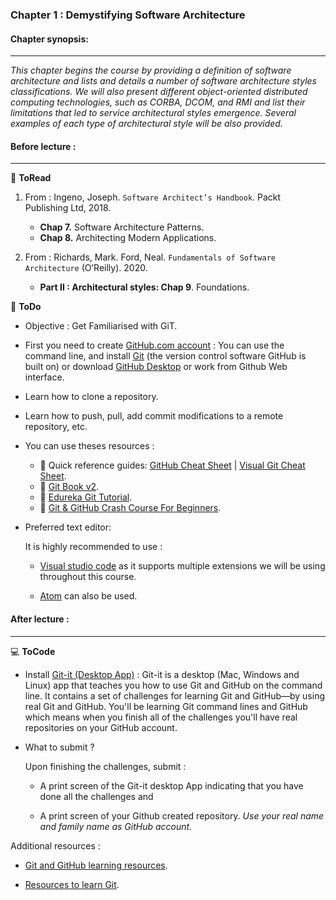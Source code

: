 ### Chapter 1 : Demystifying Software Architecture

#### Chapter synopsis:
---
*This chapter begins the course by providing a definition of software architecture and lists and details a number of software architecture styles classifications. We will also present different object-oriented distributed computing technologies, such as CORBA, DCOM, and RMI and list their limitations that led to service architectural styles emergence. Several examples of each type of architectural style will be also provided.*


#### Before lecture : 
---
:book: **ToRead**

1.  From : Ingeno, Joseph. `Software Architect’s Handbook`. Packt Publishing Ltd, 2018.
 
	* **Chap 7.** Software Architecture Patterns.
	* **Chap 8.** Architecting Modern Applications.

1. From : Richards, Mark. Ford, Neal. `Fundamentals of Software Architecture` (O’Reilly). 2020.

	* **Part II : Architectural styles: Chap 9**. Foundations.


:pencil: **ToDo** 

- Objective : Get Familiarised with GiT.
- First you need to create [GitHub.com account](http://github.com) : You can use the command line, and install [Git](https://git-scm.com/downloads) (the version control software GitHub is built on) or download [GitHub Desktop](https://desktop.github.com/) or work from Github Web interface.
- Learn how to clone a repository.
- Learn how to push, pull, add commit modifications to a remote repository, etc.

- You can use theses resources : 

	- :link: Quick reference guides: [GitHub Cheat Sheet](https://training.github.com/) | [Visual Git Cheat Sheet](https://ndpsoftware.com/git-cheatsheet.html).
	- :link: [Git Book v2](https://git-scm.com/book/en/v2).
	- :link: [Edureka Git Tutorial](https://www.youtube.com/watch?v=xuB1Id2Wxak).
	- :link: [Git & GitHub Crash Course For Beginners](https://www.youtube.com/watch?v=SWYqp7iY_Tc&t=193s).
 
 - Preferred text editor:
 
	 It is highly recommended to use :

	- [Visual studio code](https://code.visualstudio.com/docs/setup/setup-overview) as it supports multiple extensions we will be using throughout this course.

	- [Atom](https://atom.io/) can also be used.

#### After lecture : 
---
:computer: **ToCode** 

- Install [Git-it (Desktop App)](https://github.com/jlord/git-it-electron/releases) : Git-it is a desktop (Mac, Windows and Linux) app that teaches you how to use Git and GitHub on the command line. It contains a set of challenges for learning Git and GitHub—by using real Git and GitHub. You'll be learning Git command lines and GitHub which means when you finish all of the challenges you'll have real repositories on your GitHub account.

- What to submit ?

	Upon finishing the challenges, submit : 

	- A print screen of the Git-it desktop App indicating that you have done all the challenges and

	- A print screen of your Github created repository. *Use your real name and family name as GitHub account.*

Additional resources : 

- [Git and GitHub learning resources](https://docs.github.com/en/github/getting-started-with-github/git-and-github-learning-resources).

- [Resources to learn Git](https://try.github.io/).


